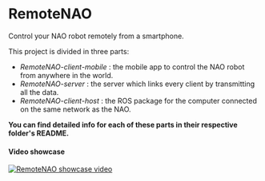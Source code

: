 # RemoteNAO
Control your NAO robot remotely from a smartphone.

This project is divided in three parts:
* *RemoteNAO-client-mobile* : the mobile app to control the NAO robot from anywhere in the world.
* *RemoteNAO-server* : the server which links every client by transmitting all the data.
* *RemoteNAO-client-host* : the ROS package for the computer connected on the same network as the NAO.

**You can find detailed info for each of these parts in their respective folder's README.**

#### Video showcase
[![RemoteNAO showcase video](https://i.ibb.co/m9LSpLt/preview-showcase.png)](https://drive.google.com/file/d/1n4fN3JU5luQ-fgDB-CokCI6wU9sjFHm4/view?usp=sharing)
